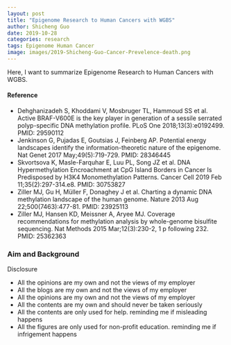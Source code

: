 ```yaml
---
layout: post
title: "Epigenome Research to Human Cancers with WGBS"
author: Shicheng Guo
date: 2019-10-28
categories: research
tags: Epigenome Human Cancer
image: images/2019-Shicheng-Guo-Cancer-Prevelence-death.png
---
```

Here, I want to summarize Epigenome Research to Human Cancers with WGBS. 

#### Reference
* Dehghanizadeh S, Khoddami V, Mosbruger TL, Hammoud SS et al. Active BRAF-V600E is the key player in generation of a sessile serrated polyp-specific DNA methylation profile. PLoS One 2018;13(3):e0192499. PMID: 29590112
* Jenkinson G, Pujadas E, Goutsias J, Feinberg AP. Potential energy landscapes identify the information-theoretic nature of the epigenome. Nat Genet 2017 May;49(5):719-729. PMID: 28346445
* Skvortsova K, Masle-Farquhar E, Luu PL, Song JZ et al. DNA Hypermethylation Encroachment at CpG Island Borders in Cancer Is Predisposed by H3K4 Monomethylation Patterns. Cancer Cell 2019 Feb 11;35(2):297-314.e8. PMID: 30753827
* Ziller MJ, Gu H, Müller F, Donaghey J et al. Charting a dynamic DNA methylation landscape of the human genome. Nature 2013 Aug 22;500(7463):477-81. PMID: 23925113
* Ziller MJ, Hansen KD, Meissner A, Aryee MJ. Coverage recommendations for methylation analysis by whole-genome bisulfite sequencing. Nat Methods 2015 Mar;12(3):230-2, 1 p following 232. PMID: 25362363
###  Aim and Background


Disclosure
* All the opinions are my own and not the views of my employer
* All the blogs are my own and not the views of my employer
* All the opinions are my own and not the views of my employer
* All the contents are my own and should never be taken seriously
* All the contents are only used for help. reminding me if misleading happens
* All the figures are only used for non-profit education. reminding me if infrigement happens
